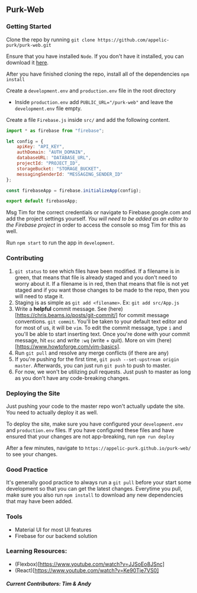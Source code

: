 ## Purk-Web

### Getting Started
Clone the repo by running `git clone https://github.com/appelic-purk/purk-web.git`

Ensure that you have installed `Node`. If you don't have it installed, you can download it [here](https://www.npmjs.com/get-npm).

After you have finished cloning the repo, install all of the dependencies `npm install`

Create a `development.env` and `production.env` file in the root directory
  * Inside `production.env` add `PUBLIC_URL="/purk-web"` and leave the `development.env` file empty.

Create a file `Firebase.js` inside `src/` and add the following content. 

```javascript
import * as firebase from "firebase";

let config = {
    apiKey: "API_KEY",
    authDomain: "AUTH_DOMAIN",
    databaseURL: "DATABASE_URL",
    projectId: "PROJECT_ID",
    storageBucket: "STORAGE_BUCKET",
    messagingSenderId: "MESSAGING_SENDER_ID"
};

const firebaseApp = firebase.initializeApp(config);

export default firebaseApp;
```
Msg Tim for the correct credentials or navigate to Firebase.google.com and add the project settings yourself. *You will need to be added as an editor to the Firebase project* in order to access the console so msg Tim for this as well.

Run `npm start` to run the app in `development`.

### Contributing

1. `git status` to see which files have been modified. If a filename is in green, that means that file is already staged and you don't need to worry about it. If a filename is in red, then that means that file is not yet staged and if you want those changes to be made to the repo, then you will need to stage it. 
2. Staging is as simple as `git add <filename>`. Ex: `git add src/App.js`
3. Write a **helpful** commit message. See (here)[https://chris.beams.io/posts/git-commit/] for commit message conventions. `git commit`. You'll be taken to your default text editor and for most of us, it will be `vim`. To edit the commit message, type `i` and you'll be able to start inserting text. Once you're done with your commit message, hit `esc` and write `:wq` (write + quit). More on vim (here)[https://www.howtoforge.com/vim-basics].
4. Run `git pull` and resolve any merge conflicts (if there are any)
5. If you're pushing for the first time, `git push --set-upstream origin master`. Afterwards, you can just run `git push` to push to master.
6. For now, we won't be utilizing pull requests. Just push to master as long as you don't have any code-breaking changes.

### Deploying the Site
Just pushing your code to the master repo won't actually update the site. You need to actually deploy it as well.

To deploy the site, make sure you have configured your `development.env` and `production.env` files. If you have configured these files and have ensured that your changes are not app-breaking, run `npm run deploy`

After a few minutes, navigate to `https://appelic-purk.github.io/purk-web/` to see your changes.

### Good Practice
It's generally good practice to always run a `git pull` before your start some development so that you can get the latest changes. Everytime you pull, make sure you also run `npm install` to download any new dependencies that may have been added.

### Tools
* Material UI for most UI features
* Firebase for our backend solution

### Learning Resources:
* (Flexbox)[https://www.youtube.com/watch?v=JJSoEo8JSnc]
* (React)[https://www.youtube.com/watch?v=Ke90Tje7VS0]

##### Current Contributors: Tim & Andy
